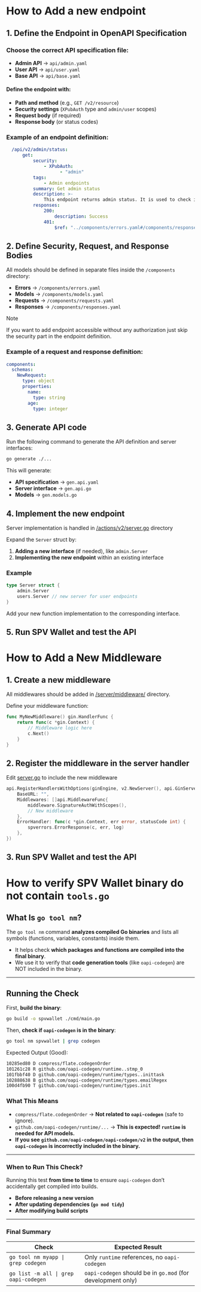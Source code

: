 # How to Add a new endpoint

## 1. Define the Endpoint in OpenAPI Specification

### Choose the correct API specification file:

- **Admin API** → `api/admin.yaml`
- **User API** → `api/user.yaml`
- **Base API** → `api/base.yaml`

#### Define the endpoint with:

- **Path and method** (e.g., `GET /v2/resource`)
- **Security settings** (`XPubAuth` type and `admin/user` scopes)
- **Request body** (if required)
- **Response body** (or status codes)

### Example of an endpoint definition:

```yaml
  /api/v2/admin/status:
      get:
          security:
              - XPubAuth:
                    - "admin"
          tags:
              - Admin endpoints
          summary: Get admin status
          description: >-
              This endpoint returns admin status. It is used to check if authorization header contain admin xpub.
          responses:
              200:
                  description: Success
              401:
                  $ref: "../components/errors.yaml#/components/responses/NotAuthorized"
```

## 2. Define Security, Request, and Response Bodies

All models should be defined in separate files inside the `/components` directory:

- **Errors** → `/components/errors.yaml`
- **Models** → `/components/models.yaml`
- **Requests** → `/components/requests.yaml`
- **Responses** → `/components/responses.yaml`

> [!NOTE]
> If you want to add endpoint accessible without any authorization just skip the security part in the endpoint definition.

### Example of a request and response definition:

```yaml
components:
  schemas:
    NewRequest:
      type: object
      properties:
        name:
          type: string
        age:
          type: integer
```

## 3. Generate API code

Run the following command to generate the API definition and server interfaces:

```sh
go generate ./...
```

This will generate:

- **API specification** → `gen.api.yaml`
- **Server interface** → `gen.api.go`
- **Models** → `gen.models.go`

## 4. Implement the new endpoint

Server implementation is handled in [/actions/v2/server.go](../actions/v2/server.go) directory

Expand the `Server` struct by:

1. **Adding a new interface** (if needed), like `admin.Server`
2. **Implementing the new endpoint** within an existing interface

### Example

```go
type Server struct {
    admin.Server
    users.Server // new server for user endpoints
}
```

Add your new function implementation to the corresponding interface.

## 5. Run SPV Wallet and test the API

# How to Add a New Middleware

## 1. Create a new middleware

All middlewares should be added in [/server/middleware/](../server/middleware) directory.

Define your middleware function:

```go
func MyNewMiddleware() gin.HandlerFunc {
    return func(c *gin.Context) {
        // Middleware logic here
        c.Next()
    }
}
```

## 2. Register the middleware in the server handler

Edit [server.go](../server/server.go) to include the new middleware

```go
api.RegisterHandlersWithOptions(ginEngine, v2.NewServer(), api.GinServerOptions{
    BaseURL: "",
    Middlewares: []api.MiddlewareFunc{
        middleware.SignatureAuthWithScopes(),
        // New middleware
    },
    ErrorHandler: func(c *gin.Context, err error, statusCode int) {
        spverrors.ErrorResponse(c, err, log)
    },
})
```

## 3. Run SPV Wallet and test the API

# How to verify SPV Wallet binary do not contain `tools.go`

## What Is `go tool nm`?

The `go tool nm` command **analyzes compiled Go binaries** and lists all symbols (functions, variables, constants) inside them.

- It helps check **which packages and functions are compiled into the final binary**.
- We use it to verify that **code generation tools** (like `oapi-codegen`) are NOT included in the binary.

---

## Running the Check

First, **build the binary**:

```sh
go build -o spvwallet ./cmd/main.go
```

Then, **check if `oapi-codegen` is in the binary**:

```sh
go tool nm spvwallet | grep codegen
```

Expected Output (Good):

```sh
10285ed80 D compress/flate.codegenOrder
101261c28 R github.com/oapi-codegen/runtime..stmp_0
101fbbf40 D github.com/oapi-codegen/runtime/types..inittask
102888638 B github.com/oapi-codegen/runtime/types.emailRegex
100d4fb90 T github.com/oapi-codegen/runtime/types.init
```

### What This Means

- `compress/flate.codegenOrder` → **Not related to `oapi-codegen`** (safe to ignore).
- `github.com/oapi-codegen/runtime/...` → **This is expected! `runtime` is needed for API models.**
- **If you see `github.com/oapi-codegen/oapi-codegen/v2` in the output, then `oapi-codegen` is incorrectly included in the binary.**

---

### When to Run This Check?

Running this test **from time to time** to ensure `oapi-codegen` don’t accidentally get compiled into builds.

- **Before releasing a new version**
- **After updating dependencies (`go mod tidy`)**
- **After modifying build scripts**

---

### Final Summary

| Check                                  | Expected Result                                      |
|----------------------------------------|------------------------------------------------------|
| `go tool nm myapp \| grep codegen`      | Only `runtime` references, no `oapi-codegen`        |
| `go list -m all \| grep oapi-codegen`   | `oapi-codegen` should be in `go.mod` (for development only) |
